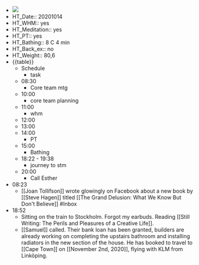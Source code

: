 - ![](https://firebasestorage.googleapis.com/v0/b/firescript-577a2.appspot.com/o/imgs%2Fapp%2FDavidsroam%2FHR7C0SP07-.png?alt=media&token=04557363-652d-4e2c-990d-23f3eb059656)
- HT_Date:: 20201014
- HT_WHM:: yes
- HT_Meditation:: yes
- HT_PT:: yes
- HT_Bathing:: 8 C 4 min
- HT_Back_ex:: no
- HT_Weight:: 80,6
- {{table}}
    - Schedule
        - task
    - 08:30
        - Core team mtg
    - 10:00
        - core team planning
    - 11:00
        - whm
    - 12:00
    - 13:00
    - 14:00
        - PT
    - 15:00
        - Bathing
    - 18:22 - 19:38
        - journey to stm
    - 20:00
        - Call Esther
-  08:23
    - [[Joan Tollifson]] wrote glowingly on Facebook about a new book by [[Steve Hagen]] titled [[The Grand Delusion: What We Know But Don't Believe]] #Inbox
- 18:52
    - Sitting on the train to Stockholm. Forgot my earbuds. Reading [[Still Writing: The Perils and Pleasures of a Creative Life]].
    - [[Samuel]] called. Their bank loan has been granted, builders are already working on completing the upstairs bathroom and installing radiators in the new section of the house. He has booked to travel to [[Cape Town]] on [[November 2nd, 2020]], flying with KLM from Linköping.
